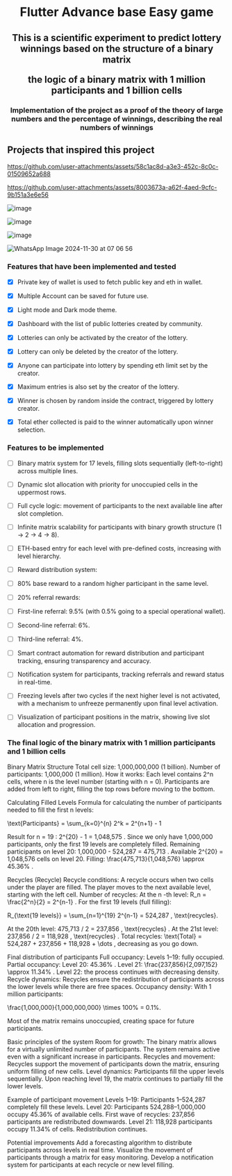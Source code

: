 <h1 align="center">Flutter Advance base Easy game</h1>

<h2 align="center">This is a scientific experiment to predict lottery winnings based on the structure of a binary matrix

the logic of a binary matrix with 1 million participants and 1 billion cells </h2>

<h3 align="center">Implementation of the project as a proof of the theory of large numbers and the percentage of winnings, describing the real numbers of winnings </h3>

## Projects that inspired this project

https://github.com/user-attachments/assets/58c1ac8d-a3e3-452c-8c0c-01509652a688


https://github.com/user-attachments/assets/8003673a-a62f-4aed-9cfc-9b151a3e6e56


![image](https://github.com/user-attachments/assets/9827c830-0ba7-4259-9f9c-03e4612fdc90)

![image](https://github.com/user-attachments/assets/b22ca094-b357-4c67-8106-12e77d26ca82)

![image](https://github.com/user-attachments/assets/460be616-79b3-4d29-9181-e152b386c298)

![WhatsApp Image 2024-11-30 at 07 06 56](https://github.com/user-attachments/assets/eb0bae6e-7d97-43dc-b8cb-7c6c11633b31)








### Features that have been implemented and tested
- [x] Private key of wallet is used to fetch public key and eth in wallet.
- [x] Multiple Account can be saved for future use.
- [x] Light mode and Dark mode theme.
- [x] Dashboard with the list of public lotteries created by community.
- [x] Lotteries can only be activated by the creator of the lottery.
- [x] Lottery can only be deleted by the creator of the lottery.
- [x] Anyone can participate into lottery by spending eth limit set by the creator.
- [x] Maximum entries is also set by the creator of the lottery.
- [x] Winner is chosen by random inside the contract, triggered by lottery creator.
- [x] Total ether collected is paid to the winner automatically upon winner selection.



### Features to be implemented


- [ ]  Binary matrix system for 17 levels, filling slots sequentially (left-to-right) across multiple lines.
- [ ]  Dynamic slot allocation with priority for unoccupied cells in the uppermost rows.
- [ ] Full cycle logic: movement of participants to the next available line after slot completion.
- [ ]  Infinite matrix scalability for participants with binary growth structure (1 → 2 → 4 → 8).
- [ ]  ETH-based entry for each level with pre-defined costs, increasing with level hierarchy.
- [ ]  Reward distribution system:
- [ ] 80% base reward to a random higher participant in the same level.
- [ ]  20% referral rewards:
- [ ]  First-line referral: 9.5% (with 0.5% going to a special operational wallet).
- [ ] Second-line referral: 6%.
- [ ]  Third-line referral: 4%.
- [ ]  Smart contract automation for reward distribution and participant tracking, ensuring transparency and accuracy.
- [ ]  Notification system for participants, tracking referrals and reward status in real-time.
- [ ]  Freezing levels after two cycles if the next higher level is not activated, with a mechanism to unfreeze permanently upon final level activation.
- [ ]  Visualization of participant positions in the matrix, showing live slot allocation and progression.







### The final logic of the binary matrix with 1 million participants and 1 billion cells



Binary Matrix Structure
Total cell size: 1,000,000,000 (1 billion).
Number of participants: 1,000,000 (1 million).
How it works:
Each level contains 2^n cells, where n is the level number (starting with n = 0).
Participants are added from left to right, filling the top rows before moving to the bottom.


Calculating Filled Levels
Formula for calculating the number of participants needed to fill the first n levels:

\text{Participants} = \sum_{k=0}^{n} 2^k = 2^{n+1} - 1

Result for n = 19 :
2^{20} - 1 = 1,048,575 .
Since we only have 1,000,000 participants, only the first 19 levels are completely filled.
Remaining participants on level 20:
1,000,000 - 524,287 = 475,713 .
Available 2^{20} = 1,048,576 cells on level 20.
Filling: \frac{475,713}{1,048,576} \approx 45.36\% .

Recycles (Recycle)
Recycle conditions:
A recycle occurs when two cells under the player are filled.
The player moves to the next available level, starting with the left cell.
Number of recycles:
At the n -th level: R_n = \frac{2^n}{2} = 2^{n-1} .
For the first 19 levels (full filling):

R_{\text{19 levels}} = \sum_{n=1}^{19} 2^{n-1} = 524,287 \, \text{recycles}.

At the 20th level:
475,713 / 2 = 237,856 \, \text{recycles} .
At the 21st level:
237,856 / 2 = 118,928 \, \text{recycles} .
Total recycles:
\text{Total} = 524,287 + 237,856 + 118,928 + \dots , decreasing as you go down.

Final distribution of participants
Full occupancy:
Levels 1–19: fully occupied.
Partial occupancy:
Level 20: 45.36\% .
Level 21: \frac{237,856}{2,097,152} \approx 11.34\% .
Level 22: the process continues with decreasing density.
Recycle dynamics:
Recycles ensure the redistribution of participants across the lower levels while there are free spaces.
Occupancy density:
With 1 million participants:

\frac{1,000,000}{1,000,000,000} \times 100\% = 0.1\%.

Most of the matrix remains unoccupied, creating space for future participants.


Basic principles of the system
Room for growth:
The binary matrix allows for a virtually unlimited number of participants.
The system remains active even with a significant increase in participants.
Recycles and movement:
Recycles support the movement of participants down the matrix, ensuring uniform filling of new cells.
Level dynamics:
Participants fill the upper levels sequentially.
Upon reaching level 19, the matrix continues to partially fill the lower levels.


Example of participant movement
Levels 1–19:
Participants 1–524,287 completely fill these levels.
Level 20:
Participants 524,288–1,000,000 occupy 45.36\% of available cells.
First wave of recycles: 237,856 participants are redistributed downwards.
Level 21:
118,928 participants occupy 11.34\% of cells.
Redistribution continues.


Potential improvements
Add a forecasting algorithm to distribute participants across levels in real time.
Visualize the movement of participants through a matrix for easy monitoring.
Develop a notification system for participants at each recycle or new level filling.






